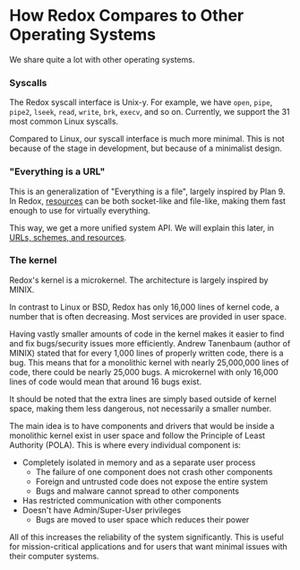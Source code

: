 How Redox Compares to Other Operating Systems
=============================================

We share quite a lot with other operating systems.

### Syscalls

The Redox syscall interface is Unix-y. For example, we have `open`, `pipe`, `pipe2`, `lseek`, `read`, `write`, `brk`, `execv`, and so on. Currently, we support the 31 most common Linux syscalls.

Compared to Linux, our syscall interface is much more minimal. This is not because of the stage in development, but because of a minimalist design.

### "Everything is a URL"

This is an generalization of "Everything is a file", largely inspired by Plan 9. In Redox, [resources](https://doc.redox-os.org/book/ch05-05-resources.html) can be both socket-like and file-like, making them fast enough to use for virtually everything.

This way, we get a more unified system API. We will explain this later, in [URLs, schemes, and resources].

### The kernel

Redox's kernel is a microkernel. The architecture is largely inspired by MINIX.

In contrast to Linux or BSD, Redox has only 16,000 lines of kernel code, a number that is often decreasing. Most services are provided in user space.

Having vastly smaller amounts of code in the kernel makes it easier to find and fix bugs/security issues more efficiently. Andrew Tanenbaum (author of MINIX) stated that for every 1,000 lines of properly written code, there is a bug. This means that for a monolithic kernel with nearly 25,000,000 lines of code, there could be nearly 25,000 bugs. A microkernel with only 16,000 lines of code would mean that around 16 bugs exist.

It should be noted that the extra lines are simply based outside of kernel space, making them less dangerous, not necessarily a smaller number.

The main idea is to have components and drivers that would be inside a monolithic kernel exist in user space and follow the Principle of Least Authority (POLA). This is where every individual component is:
* Completely isolated in memory and as a separate user process
  * The failure of one component does not crash other components
  * Foreign and untrusted code does not expose the entire system
  * Bugs and malware cannot spread to other components
* Has restricted communication with other components
* Doesn't have Admin/Super-User privileges
  * Bugs are moved to user space which reduces their power

All of this increases the reliability of the system significantly. This is useful for mission-critical applications and for users that want minimal issues with their computer systems.

[URLs, schemes, and resources]: ./ch05-00-urls-schemes-resources.md
